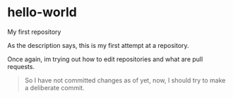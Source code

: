 # hello-world
My first repository

As the description says, this is my first attempt at a repository.

Once again, im trying out how to edit repositories and what are pull requests.
>So I have not committed changes as of yet, now, I should try to make a deliberate commit.
